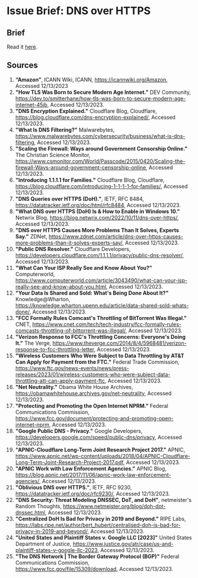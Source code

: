 # Issue Brief: DNS over HTTPS

## Brief

Read it [here](https://github.com/thefirstcircle/SPP540-Internet-Governance-Information-Policy/blob/main/dns_over_https_issue_brief.pdf).

## Sources

1.	**“Amazon”**, ICANN Wiki, ICANN, https://icannwiki.org/Amazon, Accessed 12/13/2023
2.	**"How TLS Was Born to Secure Modern Age Internet."** DEV Community, https://dev.to/smitterhane/how-tls-was-born-to-secure-modern-age-internet-45jb, Accessed 12/13/2023.
3.	**"DNS Encryption Explained."** Cloudflare Blog, Cloudflare, https://blog.cloudflare.com/dns-encryption-explained/, Accessed 12/13/2023.
4.	**"What Is DNS Filtering?"** Malwarebytes, https://www.malwarebytes.com/cybersecurity/business/what-is-dns-filtering, Accessed 12/13/2023.
5.	**"Scaling the Firewall: Ways around Government Censorship Online."** The Christian Science Monitor, https://www.csmonitor.com/World/Passcode/2015/0420/Scaling-the-firewall-Ways-around-government-censorship-online, Accessed 12/13/2023.
6.	**"Introducing 1.1.1.1 for Families."** Cloudflare Blog, Cloudflare, https://blog.cloudflare.com/introducing-1-1-1-1-for-families/, Accessed 12/13/2023.
7.	**"DNS Queries over HTTPS (DoH)."**, IETF, RFC 8484, https://datatracker.ietf.org/doc/html/rfc8484, Accessed 12/13/2023.
8.	**"What DNS over HTTPS (DoH) Is & How to Enable in Windows 10."** Netwrix Blog, https://blog.netwrix.com/2022/10/11/dns-over-https/, Accessed 12/13/2023.
9.	**"DNS over HTTPS Causes More Problems Than It Solves, Experts Say."** ZDNet, https://www.zdnet.com/article/dns-over-https-causes-more-problems-than-it-solves-experts-say/, Accessed 12/13/2023.
10.	**"Public DNS Resolver."** Cloudflare Developers, https://developers.cloudflare.com/1.1.1.1/privacy/public-dns-resolver/, Accessed 12/13/2023.
11.	**"What Can Your ISP Really See and Know About You?"** Computerworld, https://www.computerworld.com/article/3043490/what-can-your-isp-really-see-and-know-about-you.html, Accessed 12/13/2023.
12.	**"Your Data Is Shared and Sold: What's Being Done About It?"** Knowledge@Wharton, https://knowledge.wharton.upenn.edu/article/data-shared-sold-whats-done/, Accessed 12/13/2023.
13.	**"FCC Formally Rules Comcast's Throttling of BitTorrent Was Illegal."** CNET, https://www.cnet.com/tech/tech-industry/fcc-formally-rules-comcasts-throttling-of-bittorrent-was-illegal/, Accessed 12/13/2023.
14.	**"Verizon Response to FCC's Throttling Concerns: Everyone's Doing It."** The Verge, https://www.theverge.com/2014/8/4/5968481/verizon-response-to-fcc-throttling-letter, Accessed 12/13/2023.
15.	**"Wireless Customers Who Were Subject to Data Throttling by AT&T Can Apply for Payment from the FTC."** Federal Trade Commission, https://www.ftc.gov/news-events/news/press-releases/2023/01/wireless-customers-who-were-subject-data-throttling-att-can-apply-payment-ftc, Accessed 12/13/2023.
16.	**"Net Neutrality."** Obama White House Archives, https://obamawhitehouse.archives.gov/net-neutrality, Accessed 12/13/2023.
17.	**"Protecting and Promoting the Open Internet NPRM."** Federal Communications Commission, https://www.fcc.gov/document/protecting-and-promoting-open-internet-nprm, Accessed 12/13/2023.
18.	**"Google Public DNS - Privacy."** Google Developers, https://developers.google.com/speed/public-dns/privacy, Accessed 12/13/2023.
19.	**"APNIC-Cloudflare Long-Term Joint Research Project 2017."** APNIC, https://www.apnic.net/wp-content/uploads/2018/04/APNIC-Cloudflare-Long-Term-Joint-Research-Project-2017.pdf, Accessed 12/13/2023.
20.	**"APNIC Work with Law Enforcement Agencies."** APNIC Blog, https://blog.apnic.net/2017/11/06/apnic-work-law-enforcement-agencies/, Accessed 12/13/2023.
21.	**"Oblivious DNS over HTTPS."**, IETF, RFC 9230, https://datatracker.ietf.org/doc/rfc9230/, Accessed 12/13/2023.
22.	**"DNS Security: Threat Modeling DNSSEC, DoT, and DoH"**, netmeister's Random Thoughts, https://www.netmeister.org/blog/doh-dot-dnssec.html, Accessed 12/13/2023.
23.	**"Centralized DoH Is Bad for Privacy in 2019 and Beyond."** RIPE Labs, https://labs.ripe.net/author/bert_hubert/centralised-doh-is-bad-for-privacy-in-2019-and-beyond/, Accessed 12/13/2023.
24.	**"United States and Plaintiff States v. Google LLC [2023]"** United States Department of Justice, https://www.justice.gov/atr/case/us-and-plaintiff-states-v-google-llc-2023, Accessed 12/13/2023.
25.	**"The DNS Network | The Border Gateway Protocol (BGP)"** Federal Communications Commission, https://www.fcc.gov/file/15309/download, Accessed 12/13/2023.
